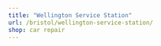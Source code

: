 ```yaml
---
title: "Wellington Service Station"
url: /bristol/wellington-service-station/
shop: car repair
---
```

